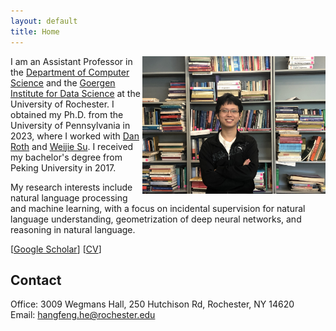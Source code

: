 ```yaml
---
layout: default
title: Home
---
```

<img src="/assets/selfie.jpeg" align="right" height="220" alt="selfie"/> 

I am an Assistant Professor in the [Department of Computer Science](https://www.cs.rochester.edu/) and the [Goergen Institute for Data Science](https://www.sas.rochester.edu/dsc/) at the University of Rochester. I obtained my Ph.D. from the University of Pennsylvania in 2023, where I worked with [Dan Roth](https://www.cis.upenn.edu/~danroth/) and [Weijie Su](http://stat.wharton.upenn.edu/~suw/index.html). I received my bachelor's degree from Peking University in 2017.

My research interests include natural language processing and machine learning, with a focus on incidental supervision for natural language understanding, geometrization of deep neural networks, and reasoning in natural language.

\[[Google Scholar](https://scholar.google.com/citations?user=BbpI6QoAAAAJ&hl=en&oi=ao)\] \[[CV](/CV.pdf)\]

## Contact
Office: 3009 Wegmans Hall, 250 Hutchison Rd, Rochester, NY 14620\
Email: hangfeng.he@rochester.edu
